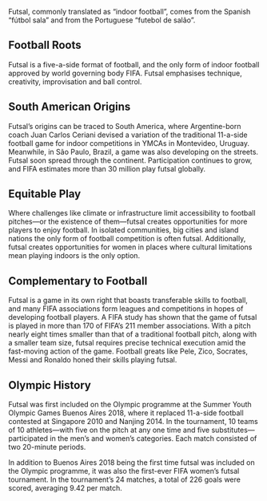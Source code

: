 Futsal, commonly translated as “indoor football”, comes from the Spanish “fútbol sala” and from the Portuguese “futebol de salão”.

## Football Roots

Futsal is a five-a-side format of football, and the only form of indoor football approved by world governing body FIFA. Futsal emphasises technique, creativity, improvisation and ball control.

## South American Origins

Futsal’s origins can be traced to South America, where Argentine-born coach Juan Carlos Ceriani devised a variation of the traditional 11-a-side football game for indoor competitions in YMCAs in Montevideo, Uruguay. Meanwhile, in São Paulo, Brazil, a game was also developing on the streets. Futsal soon spread through the continent. Participation continues to grow, and FIFA estimates more than 30 million play futsal globally.

## Equitable Play

Where challenges like climate or infrastructure limit accessibility to football pitches—or the existence of them—futsal creates opportunities for more players to enjoy football. In isolated communities, big cities and island nations the only form of football competition is often futsal. Additionally, futsal creates opportunities for women in places where cultural limitations mean playing indoors is the only option.

## Complementary to Football

Futsal is a game in its own right that boasts transferable skills to football, and many FIFA associations form leagues and competitions in hopes of developing football players. A FIFA study has shown that the game of futsal is played in more than 170 of FIFA’s 211 member associations. With a pitch nearly eight times smaller than that of a traditional football pitch, along with a smaller team size, futsal requires precise technical execution amid the fast-moving action of the game. Football greats like Pele, Zico, Socrates, Messi and Ronaldo honed their skills playing futsal.

## Olympic History

Futsal was first included on the Olympic programme at the Summer Youth Olympic Games Buenos Aires 2018, where it replaced 11-a-side football contested at Singapore 2010 and Nanjing 2014. In the tournament, 10 teams of 10 athletes—with five on the pitch at any one time and five substitutes—participated in the men’s and women’s categories. Each match consisted of two 20-minute periods.

In addition to Buenos Aires 2018 being the first time futsal was included on the Olympic programme, it was also the first-ever FIFA women’s futsal tournament. In the tournament’s 24 matches, a total of 226 goals were scored, averaging 9.42 per match.